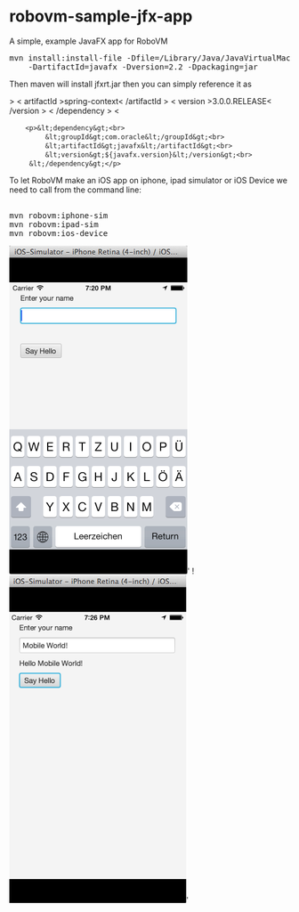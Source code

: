 robovm-sample-jfx-app
=====================

A simple, example JavaFX app for RoboVM

<div class="highlight highlight-bash"><pre>
mvn install:install-file -Dfile=/Library/Java/JavaVirtualMachines/jdk1.8.0_20.jdk/Contents/Home/jre/lib/jfxrt.jar -DgroupId=com.oracle.javafx \
    -DartifactId=javafx -Dversion=2.2 -Dpackaging=jar
</pre></div>
	
Then maven will install jfxrt.jar then you can simply reference it as 
 
 &gt;
   &lt;
 <span class="hl-tag">artifactId</span>
 &gt;spring-context&lt;
 <span class="hl-tag">/artifactId</span>
 &gt;
   &lt;
   <span class="hl-tag">version</span>
   &gt;3.0.0.RELEASE&lt;
   <span class="hl-tag">/version</span>
   &gt;
   &lt;
   <span class="hl-tag">/dependency</span>
   &gt;
   &lt;
 
        <p>&lt;dependency&gt;<br>
             &lt;groupId&gt;com.oracle&lt;/groupId&gt;<br>
             &lt;artifactId&gt;javafx&lt;/artifactId&gt;<br>
             &lt;version&gt;${javafx.version}&lt;/version&gt;<br>
         &lt;/dependency&gt;</p>

	
To let RoboVM make an iOS app on iphone, ipad simulator or iOS Device we need to call from the command line:	


<pre>	
mvn robovm:iphone-sim
mvn robovm:ipad-sim
mvn robovm:ios-device
</pre>



![ScreenShot](https://github.com/Kourtessia/robovm-sample-jfx-app/blob/master/images/EnterName.png?raw=true)'
!![ScreenShot](https://github.com/Kourtessia/robovm-sample-jfx-app/blob/master/images/HelloWorld.png?raw=true)'


